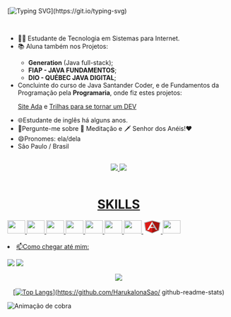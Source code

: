 [![Typing SVG](https://readme-typing-svg.herokuapp.com/?color=DDDD&size=35&center=true&vCenter=true&width=1000&lines=Olá,+Seja+Bem+Vindo(a)(e)!+;Sou+a+Audrey:+Dev+Java+Full-Stack+em+formação.)](https://git.io/typing-svg)

<p>&nbsp;</p>
<ul>
<li> 👩‍🎓 Estudante de Tecnologia em Sistemas para Internet.</li>
  <li> 📚 Aluna também nos Projetos: </li>
   <ul>
    <li><strong>Generation</strong> (Java full-stack);</li>
    <li><strong>FIAP - JAVA FUNDAMENTOS</strong>;</li>
     <li><strong>DIO - QUÉBEC JAVA DIGITAL</strong>;</li>
   </ul>
 <li>Concluinte do curso de Java Santander Coder, e de Fundamentos da Programação pela <strong>Programaria</strong>, onde fiz estes projetos:</li> 
      <p><a href='https://siteada.audreydev1.repl.co/' target='_blank' class='url'>Site Ada</a> e <a href='https://dicasparaserdev.audreydev1.repl.co/' target='_blank' class='url'>Trilhas para se tornar um DEV</a></p>     
<li>🌐Estudante de inglês há alguns anos.</li>
<li>💬Pergunte-me sobre 🥫 Meditação e 🗡 Senhor dos Anéis!❤️</li>
<li>😄Pronomes: ela/dela</li>
<li>São Paulo / Brasil</li>
</ul>

<br>
<div align="center">
  <a href="https://github.com/Dry-A">
  <img height="150em" src="https://github-readme-stats.vercel.app/api?username=Dry-A&show_icons=true&theme=dracula&include_all_commits=true&count_private=true"/>
  <img height="150em" src="https://github-readme-stats.vercel.app/api/top-langs/?username=Dry-A&layout=compact&langs_count=7&color=true&theme=dracula"/>
</div>
 
<br>

<div>
  <h1 align="center"> SKILLS </h1>
  <img src="https://cdn.jsdelivr.net/gh/devicons/devicon/icons/html5/html5-original.svg" height="30" width="40"/>
  <img src="https://cdn.jsdelivr.net/gh/devicons/devicon/icons/css3/css3-original.svg" height="30,5" width="40"/>
  <img src="https://cdn.jsdelivr.net/gh/devicons/devicon/icons/javascript/javascript-original.svg" height="30" width="40"/>
  <img src="https://cdn.jsdelivr.net/gh/devicons/devicon/icons/java/java-original.svg" height="30" width="40"/>
  <img src="https://cdn.jsdelivr.net/gh/devicons/devicon/icons/spring/spring-original.svg" height="30" width="40"/>
  <img src="https://cdn.jsdelivr.net/gh/devicons/devicon/icons/typescript/typescript-original.svg" height="30" width="40"/>
  <img src="https://cdn.jsdelivr.net/gh/devicons/devicon/icons/nodejs/nodejs-original.svg" height="30" width="40"/>
  <img src="https://github.com/devicons/devicon/blob/v2.15.1/icons/angularjs/angularjs-original.svg" height="30" width="40"/>
  <img src="https://cdn.jsdelivr.net/gh/devicons/devicon/icons/react/react-original-wordmark.svg" height="30" width="40"/>
</div>
<br>

<li>📫Como chegar até mim:<br>
 
<a href="https://www.linkedin.com/in/audreyalbuquerque/" target="_blank"><img src="https://img.shields.io/badge/LinkedIn-0077B5?style=for-the-badge&logo=linkedin&logoColor=white" target="_blank"></a>
<a href="https://www.instagram.com/dry.dev/" target="_blank"><img src="https://img.shields.io/badge/-Instagram-%23E4405F?style=for-the-badge&logo=instagram&logoColor=white" target="_blank"></a>
 
<div align="center">
<a href="https://github.com/HarukaIonaSao">
<img height="180em" src="https://github-readme-stats.vercel.app/api?username=HarukaIonaSao&show_icons=true&theme=algolia&include_all_commits=true&count_private=true&hide=issues&show_icons=true&show_owner=true">
  
[![ Top Langs ](https://github-readme-stats.vercel.app/api/top-langs/?username=HarukaIonaSao&layout=compact&langs_count=7&theme=algolia)](https://github.com/HarukaIonaSao/ github-readme-stats)      
 
</div>
  

![ Animação de cobra ](https://github.com/HarukaIonaSao/HarukaIonaSao/blob/output/github-contribution-grid-snake.svg)  

